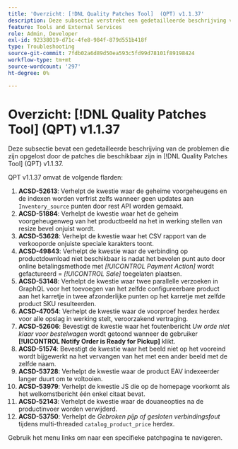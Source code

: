 ```yaml
---
title: 'Overzicht: [!DNL Quality Patches Tool]  (QPT) v1.1.37'
description: Deze subsectie verstrekt een gedetailleerde beschrijving van de kwesties die door de flarden beschikbaar in  [!DNL Quality Patches Tool]  (QPT) v1.1.37 worden bevestigd.
feature: Tools and External Services
role: Admin, Developer
exl-id: 92338019-d71c-4fe8-984f-879d551b418f
type: Troubleshooting
source-git-commit: 7fdb02a6d89d50ea593c5fd99d78101f89198424
workflow-type: tm+mt
source-wordcount: '297'
ht-degree: 0%

---
```


# Overzicht: [!DNL Quality Patches Tool] (QPT) v1.1.37

Deze subsectie bevat een gedetailleerde beschrijving van de problemen die zijn opgelost door de patches die beschikbaar zijn in [!DNL Quality Patches Tool] (QPT) v1.1.37.

QPT v1.1.37 omvat de volgende flarden:

1. **ACSD-52613**: Verhelpt de kwestie waar de geheime voorgeheugens en de indexen worden verfrist zelfs wanneer geen updates aan `Inventory_source` punten door rest API worden gemaakt.
1. **ACSD-51884**: Verhelpt de kwestie waar het de geheim voorgeheugenweg van het productbeeld na het in werking stellen van resize bevel onjuist wordt.
1. **ACSD-53628**: Verhelpt de kwestie waar het CSV rapport van de verkooporde onjuiste speciale karakters toont.
1. **ACSD-49843**: Verhelpt de kwestie waar de verbinding op productdownload niet beschikbaar is nadat het bevolen punt auto door online betalingsmethode met *[!UICONTROL Payment Action]* wordt gefactureerd = *[!UICONTROL Sale]* toegelaten plaatsen.
1. **ACSD-53148**: Verhelpt de kwestie waar twee parallelle verzoeken in GraphQL voor het toevoegen van het zelfde configureerbare product aan het karretje in twee afzonderlijke punten op het karretje met zelfde product SKU resulteerden.
1. **ACSD-47054**: Verhelpt de kwestie waar de voorproef herdex herdex voor alle opslag in werking stelt, veroorzakend vertraging.
1. **ACSD-52606**: Bevestigt de kwestie waar het foutenbericht *Uw orde niet klaar voor bestelwagen* wordt getoond wanneer de gebruiker **[!UICONTROL Notify Order is Ready for Pickup]** klikt.
1. **ACSD-51574**: Bevestigt de kwestie waar het beeld niet op het vooreind wordt bijgewerkt na het vervangen van het met een ander beeld met de zelfde naam.
1. **ACSD-53728**: Verhelpt de kwestie waar de product EAV indexeerder langer duurt om te voltooien.
1. **ACSD-53979**: Verhelpt de kwestie JS die op de homepage voorkomt als het welkomstbericht één enkel citaat bevat.
1. **ACSD-52143**: Verhelpt de kwestie waar de douaneopties na de productinvoer worden verwijderd.
1. **ACSD-53750**: Verhelpt de *Gebroken pijp of gesloten verbindingsfout* tijdens multi-threaded `catalog_product_price` herdex.

Gebruik het menu links om naar een specifieke patchpagina te navigeren.

